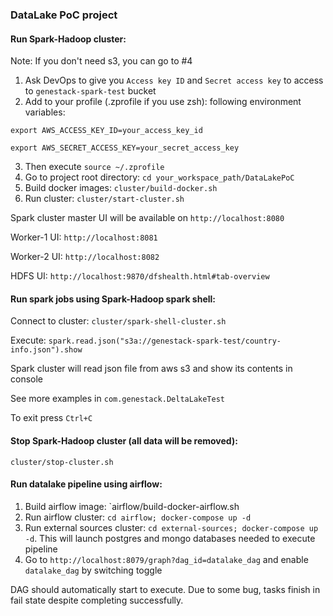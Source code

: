 ### DataLake PoC project

#### Run Spark-Hadoop cluster:

Note: If you don't need s3, you can go to #4

1) Ask DevOps to give you `Access key ID` and `Secret access key` to access to `genestack-spark-test` bucket
2) Add to your profile (.zprofile if you use zsh): following environment variables:

`export AWS_ACCESS_KEY_ID=your_access_key_id`
   
`export AWS_SECRET_ACCESS_KEY=your_secret_access_key`

3) Then execute `source ~/.zprofile`
4) Go to project root directory: `cd your_workspace_path/DataLakePoC`   
5) Build docker images: `cluster/build-docker.sh`
6) Run cluster: `cluster/start-cluster.sh`

Spark cluster master UI will be available on `http://localhost:8080`

Worker-1 UI: `http://localhost:8081` 

Worker-2 UI: `http://localhost:8082`

HDFS UI: `http://localhost:9870/dfshealth.html#tab-overview`

#### Run spark jobs using Spark-Hadoop spark shell:
   
Connect to cluster: `cluster/spark-shell-cluster.sh`

Execute: `spark.read.json("s3a://genestack-spark-test/country-info.json").show`

Spark cluster will read json file from aws s3 and show its contents in console

See more examples in `com.genestack.DeltaLakeTest`

To exit press `Ctrl+C`

#### Stop Spark-Hadoop cluster (all data will be removed):

`cluster/stop-cluster.sh`

#### Run datalake pipeline using airflow:

1) Build airflow image: `airflow/build-docker-airflow.sh
2) Run airflow cluster: `cd airflow; docker-compose up -d`
3) Run external sources cluster: `cd external-sources; docker-compose up -d`. 
   This will launch postgres and mongo databases needed to execute pipeline
4) Go to `http://localhost:8079/graph?dag_id=datalake_dag` and enable `datalake_dag` by switching toggle

DAG should automatically start to execute. 
Due to some bug, tasks finish in fail state despite completing successfully.
